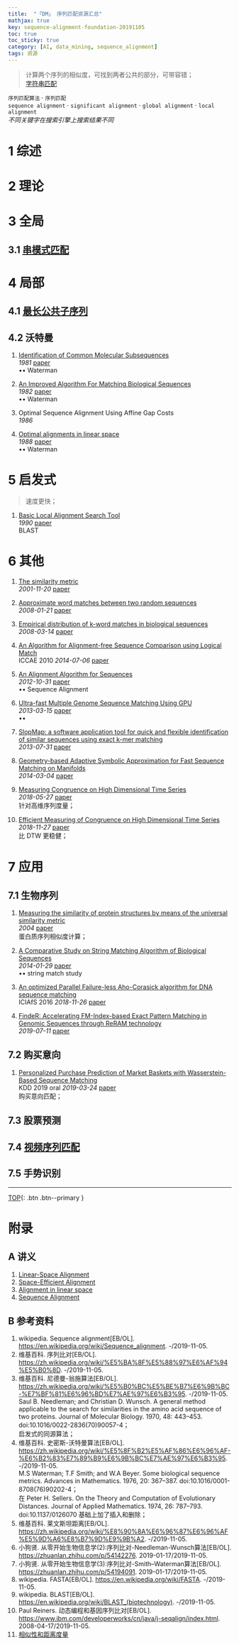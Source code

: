 ```yaml
---
title:  "「DM」 序列匹配资源汇总"
mathjax: true
key: sequence-alignment-foundation-20191105
toc: true
toc_sticky: true
category: [AI, data_mining, sequence_alignment]
tags: 资源
---
```

<span id='head'></span>  
>计算两个序列的相似度，可找到两者公共的部分，可带容错；   
[字符串匹配](/software/algorithms/string/29/pattern-match-foundation)

<!--more-->

`序列匹配算法` · `序列匹配`     
`sequence alignment` · `significant alignment` · `global alignment` · `local alignment`   
*不同关键字在搜索引擎上搜索结果不同*     


# 1 综述

# 2 理论

# 3 全局

## 3.1 [串模式匹配](/software/algorithms/string/29/pattern-match-foundation#11-模式匹配)

# 4 局部

## 4.1 [最长公共子序列](/software/algorithms/string/29/pattern-match-foundation#12-最长公共子序列)

## 4.2 沃特曼

1. [Identification of Common Molecular Subsequences](https://dornsife.usc.edu/assets/sites/516/docs/papers/msw_papers/msw-042.pdf)      
*1981* [paper](https://dornsife.usc.edu/assets/sites/516/docs/papers/msw_papers/msw-042.pdf)     
$\bullet \bullet$ Waterman    

1. [An Improved Algorithm For Matching Biological Sequences](http://www.genome.ist.i.kyoto-u.ac.jp/~aln_user/archive/JMB82.pdf)      
*1982* [paper](http://www.genome.ist.i.kyoto-u.ac.jp/~aln_user/archive/JMB82.pdf)     
$\bullet \bullet$ Waterman    

1. Optimal Sequence Alignment Using Affine Gap Costs     
*1986*     

1. [Optimal alignments in linear space](https://pdfs.semanticscholar.org/a882/afa232d945a14bb71f79f9ed27adde16c1a6.pdf)     
*1988* [paper](https://pdfs.semanticscholar.org/a882/afa232d945a14bb71f79f9ed27adde16c1a6.pdf)      
$\bullet \bullet$ Waterman    

# 5 启发式
>速度更快；     

1. [Basic Local Alignment Search Tool](http://www.gersteinlab.org/courses/452/09-spring/pdf/Altschul.pdf)     
*1990* [paper](http://www.gersteinlab.org/courses/452/09-spring/pdf/Altschul.pdf)     
BLAST     

# 6 其他

1. [The similarity metric](http://cn.arxiv.org/abs/cs/0111054)    
*2001-11-20* [paper](https://arxiv.org/abs/cs/0111054)     

1. [Approximate word matches between two random sequences](http://cn.arxiv.org/abs/0801.3145)    
*2008-01-21* [paper](https://arxiv.org/abs/0801.3145)    

1. [Empirical distribution of k-word matches in biological sequences](http://cn.arxiv.org/abs/0803.2085)   
*2008-03-14* [paper](https://arxiv.org/abs/0803.2085)   

1. [An Algorithm for Alignment-free Sequence Comparison using Logical Match](http://cn.arxiv.org/abs/1407.2237)    
ICCAE 2010 *2014-07-06* [paper](https://arxiv.org/abs/1407.2237)    

1. [An Alignment Algorithm for Sequences](http://cn.arxiv.org/abs/1210.8398)     
*2012-10-31* [paper](https://arxiv.org/abs/1210.8398)    
$\bullet \bullet$ Sequence Alignment    


1. [Ultra-fast Multiple Genome Sequence Matching Using GPU](http://cn.arxiv.org/abs/1303.3692)    
*2013-03-15* [paper](https://arxiv.org/abs/1303.3692)     
$\bullet \bullet$    

1. [SlopMap: a software application tool for quick and flexible identification of similar sequences using exact k-mer matching](http://cn.arxiv.org/abs/1307.8407)     
*2013-07-31* [paper](https://arxiv.org/abs/1307.8407)    

1. [Geometry-based Adaptive Symbolic Approximation for Fast Sequence Matching on Manifolds](http://cn.arxiv.org/abs/1403.0820)    
*2014-03-04* [paper](https://arxiv.org/abs/1403.0820)     

1. [Measuring Congruence on High Dimensional Time Series](http://cn.arxiv.org/abs/1805.10697)    
*2018-05-27* [paper](https://arxiv.org/abs/1805.10697)    
针对高维序列度量；    

1. [Efficient Measuring of Congruence on High Dimensional Time Series](http://cn.arxiv.org/abs/1811.11856)    
*2018-11-27* [paper](https://arxiv.org/abs/1811.11856)    
比 DTW 更稳健；    


# 7 应用

## 7.1 生物序列

1. [Measuring the similarity of protein structures by means of the universal similarity metric](https://pdfs.semanticscholar.org/5edd/204c9c3ecb4513ec3de44ef0a51795b1d870.pdf?_ga=2.197400687.1153843306.1572339852-129004075.1557370518)    
*2004* [paper](https://pdfs.semanticscholar.org/5edd/204c9c3ecb4513ec3de44ef0a51795b1d870.pdf?_ga=2.197400687.1153843306.1572339852-129004075.1557370518)    
蛋白质序列相似度计算；   


1. [A Comparative Study on String Matching Algorithm of Biological Sequences](http://cn.arxiv.org/abs/1401.7416)     
*2014-01-29* [paper](https://arxiv.org/abs/1401.7416)     
$\bullet \bullet$ string match study    

1. [An optimized Parallel Failure-less Aho-Corasick algorithm for DNA sequence matching](http://cn.arxiv.org/abs/1811.10498)    
ICIAfS 2016 *2018-11-26* [paper](https://arxiv.org/abs/1811.10498)    


1. [FindeR: Accelerating FM-Index-based Exact Pattern Matching in Genomic Sequences through ReRAM technology](http://cn.arxiv.org/abs/1907.04965)    
*2019-07-11* [paper](https://arxiv.org/abs/1907.04965)    

## 7.2 购买意向

1. [Personalized Purchase Prediction of Market Baskets with Wasserstein-Based Sequence Matching](http://cn.arxiv.org/abs/1905.13131)    
KDD 2019 oral *2019-03-24* [paper](https://arxiv.org/abs/1905.13131)    
购买意向匹配；    



## 7.3 股票预测

## 7.4 [视频序列匹配](/ai/video/video_retrieval/21/foundation#35-相似度度量)     

## 7.5 手势识别


-------------------  
[TOP](#head){: .btn .btn--primary }


# 附录
## A 讲义
1. [Linear-Space Alignment](https://web.stanford.edu/class/cs262/presentations/lecture3.pdf)     
1. [Space-Efficient Alignment](https://www.cs.cmu.edu/~ckingsf/bioinfo-lectures/linspace.pdf)      
1. [Alignment in linear space](https://www.cs.colostate.edu/~asa/courses/cs548/fall11/pdfs/alignment3)     
1. [Sequence Alignment](http://math.mit.edu/classes/18.417/Slides/alignment.pdf)     

## B 参考资料
1. wikipedia. Sequence alignment[EB/OL]. <https://en.wikipedia.org/wiki/Sequence_alignment>. -/2019-11-05.     
1. 维基百科. 序列比对[EB/OL]. <https://zh.wikipedia.org/wiki/%E5%BA%8F%E5%88%97%E6%AF%94%E5%B0%8D>. -/2019-11-05.     
1. 维基百科. 尼德曼-翁施算法[EB/OL]. <https://zh.wikipedia.org/wiki/%E5%B0%BC%E5%BE%B7%E6%9B%BC-%E7%BF%81%E6%96%BD%E7%AE%97%E6%B3%95>. -/2019-11-05.     
Saul B. Needleman; and Christian D. Wunsch. A general method applicable to the search for similarities in the amino acid sequence of two proteins. Journal of Molecular Biology. 1970, 48: 443–453. doi:10.1016/0022-2836(70)90057-4；    
启发式的同源算法；    
1. 维基百科. 史密斯-沃特曼算法[EB/OL]. <https://zh.wikipedia.org/wiki/%E5%8F%B2%E5%AF%86%E6%96%AF-%E6%B2%83%E7%89%B9%E6%9B%BC%E7%AE%97%E6%B3%95>. -/2019-11-05.     
M.S Waterman; T.F Smith; and W.A Beyer. Some biological sequence metrics. Advances in Mathematics. 1976, 20: 367–387. doi:10.1016/0001-8708(76)90202-4；     
在 Peter H. Sellers. On the Theory and Computation of Evolutionary Distances. Journal of Applied Mathematics. 1974, 26: 787–793. doi:10.1137/0126070 基础上加了插入和删除；    
1. 维基百科. 莱文斯坦距离[EB/OL]. <https://zh.wikipedia.org/wiki/%E8%90%8A%E6%96%87%E6%96%AF%E5%9D%A6%E8%B7%9D%E9%9B%A2>. -/2019-11-05.     
1. 小狗贤. 从零开始生物信息学(2):序列比对-Needleman-Wunsch算法[EB/OL]. <https://zhuanlan.zhihu.com/p/54142276>. 2019-01-17/2019-11-05.   
1. 小狗贤. 从零开始生物信息学(3):序列比对-Smith–Waterman算法[EB/OL]. <https://zhuanlan.zhihu.com/p/54194091>. 2019-01-17/2019-11-05.   
1. wikipedia. FASTA[EB/OL]. <https://en.wikipedia.org/wiki/FASTA>. -/2019-11-05.     
1. wikipedia. BLAST[EB/OL]. <https://en.wikipedia.org/wiki/BLAST_(biotechnology)>. -/2019-11-05.     
1. Paul Reiners. 动态编程和基因序列比对[EB/OL]. <https://www.ibm.com/developerworks/cn/java/j-seqalign/index.html>. 2008-04-17/2019-11-05.   
1. [相似性和距离度量](https://leovan.me/cn/2019/01/similarity-and-distance-measurement/)     
